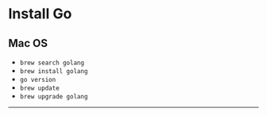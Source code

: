 # Install Go

## Mac OS

- `brew search golang`
- `brew install golang`
- `go version`
- `brew update`
- `brew upgrade golang`

---
